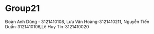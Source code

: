 # Group21
Đoàn Anh Dũng - 3121410108, Lưu Văn Hoàng-3121410211, Nguyễn Tiến Duẩn-3121410106,Lê Huy Tín-3121410020
